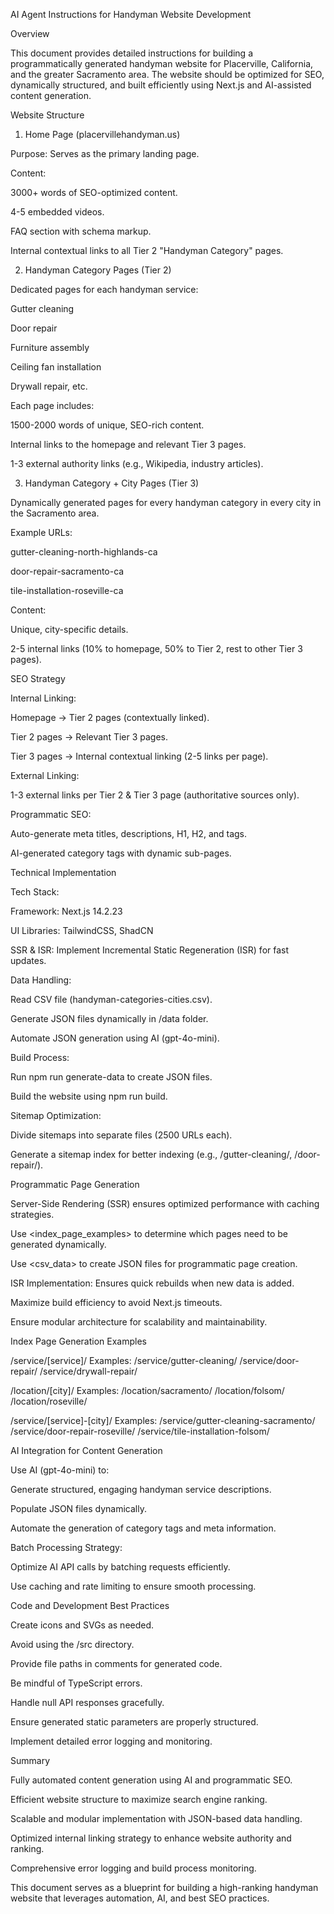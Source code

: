 AI Agent Instructions for Handyman Website Development

Overview

This document provides detailed instructions for building a programmatically generated handyman website for Placerville, California, and the greater Sacramento area. The website should be optimized for SEO, dynamically structured, and built efficiently using Next.js and AI-assisted content generation.

Website Structure

1. Home Page (placervillehandyman.us)

Purpose: Serves as the primary landing page.

Content:

3000+ words of SEO-optimized content.

4-5 embedded videos.

FAQ section with schema markup.

Internal contextual links to all Tier 2 "Handyman Category" pages.

2. Handyman Category Pages (Tier 2)

Dedicated pages for each handyman service:

Gutter cleaning

Door repair

Furniture assembly

Ceiling fan installation

Drywall repair, etc.

Each page includes:

1500-2000 words of unique, SEO-rich content.

Internal links to the homepage and relevant Tier 3 pages.

1-3 external authority links (e.g., Wikipedia, industry articles).

3. Handyman Category + City Pages (Tier 3)

Dynamically generated pages for every handyman category in every city in the Sacramento area.

Example URLs:

gutter-cleaning-north-highlands-ca

door-repair-sacramento-ca

tile-installation-roseville-ca

Content:

Unique, city-specific details.

2-5 internal links (10% to homepage, 50% to Tier 2, rest to other Tier 3 pages).

SEO Strategy

Internal Linking:

Homepage → Tier 2 pages (contextually linked).

Tier 2 pages → Relevant Tier 3 pages.

Tier 3 pages → Internal contextual linking (2-5 links per page).

External Linking:

1-3 external links per Tier 2 & Tier 3 page (authoritative sources only).

Programmatic SEO:

Auto-generate meta titles, descriptions, H1, H2, and tags.

AI-generated category tags with dynamic sub-pages.

Technical Implementation

Tech Stack:

Framework: Next.js 14.2.23

UI Libraries: TailwindCSS, ShadCN

SSR & ISR: Implement Incremental Static Regeneration (ISR) for fast updates.

Data Handling:

Read CSV file (handyman-categories-cities.csv).

Generate JSON files dynamically in /data folder.

Automate JSON generation using AI (gpt-4o-mini).

Build Process:

Run npm run generate-data to create JSON files.

Build the website using npm run build.

Sitemap Optimization:

Divide sitemaps into separate files (2500 URLs each).

Generate a sitemap index for better indexing (e.g., /gutter-cleaning/, /door-repair/).

Programmatic Page Generation

Server-Side Rendering (SSR) ensures optimized performance with caching strategies.

Use <index_page_examples> to determine which pages need to be generated dynamically.

Use <csv_data> to create JSON files for programmatic page creation.

ISR Implementation: Ensures quick rebuilds when new data is added.

Maximize build efficiency to avoid Next.js timeouts.

Ensure modular architecture for scalability and maintainability.

Index Page Generation Examples

/service/[service]/
Examples:
/service/gutter-cleaning/
/service/door-repair/
/service/drywall-repair/

/location/[city]/
Examples:
/location/sacramento/
/location/folsom/
/location/roseville/

/service/[service]-[city]/
Examples:
/service/gutter-cleaning-sacramento/
/service/door-repair-roseville/
/service/tile-installation-folsom/

AI Integration for Content Generation

Use AI (gpt-4o-mini) to:

Generate structured, engaging handyman service descriptions.

Populate JSON files dynamically.

Automate the generation of category tags and meta information.

Batch Processing Strategy:

Optimize AI API calls by batching requests efficiently.

Use caching and rate limiting to ensure smooth processing.

Code and Development Best Practices

Create icons and SVGs as needed.

Avoid using the /src directory.

Provide file paths in comments for generated code.

Be mindful of TypeScript errors.

Handle null API responses gracefully.

Ensure generated static parameters are properly structured.

Implement detailed error logging and monitoring.

Summary

Fully automated content generation using AI and programmatic SEO.

Efficient website structure to maximize search engine ranking.

Scalable and modular implementation with JSON-based data handling.

Optimized internal linking strategy to enhance website authority and ranking.

Comprehensive error logging and build process monitoring.

This document serves as a blueprint for building a high-ranking handyman website that leverages automation, AI, and best SEO practices.

